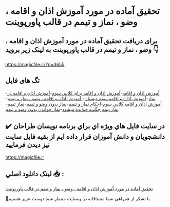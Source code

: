 # تحقیق آماده در مورد آموزش اذان و اقامه ، وضو ، نماز و تیمم در قالب پاورپوینت

## برای دریافت تحقیق آماده در مورد آموزش اذان و اقامه ، وضو ، نماز و تیمم در قالب پاورپوینت به لینک زیر بروید 👇

https://magicfile.ir/?p=3655

## تگ های فایل

-[آموزش اذان و اقامه](https://magicfile.ir/product/%d8%aa%d8%ad%d9%82%db%8c%d9%82-%d8%a2%d9%85%d9%88%d8%b2%d8%b4-%d8%a7%d8%b0%d8%a7%d9%86-%d9%88-%d8%a7%d9%82%d8%a7%d9%85%d9%87-%d9%88%d8%b6%d9%88-%d9%86%d9%85%d8%a7%d8%b2-%d9%88-%d8%aa%db%8c%d9%85%d9%85-%d9%be%d8%a7%d9%88%d8%b1%d9%be%d9%88%db%8c%d9%86%d8%aa/)-[آموزش اذان و اقامه برای کلاس سوم](https://magicfile.ir/product/%d8%aa%d8%ad%d9%82%db%8c%d9%82-%d8%a2%d9%85%d9%88%d8%b2%d8%b4-%d8%a7%d8%b0%d8%a7%d9%86-%d9%88-%d8%a7%d9%82%d8%a7%d9%85%d9%87-%d9%88%d8%b6%d9%88-%d9%86%d9%85%d8%a7%d8%b2-%d9%88-%d8%aa%db%8c%d9%85%d9%85-%d9%be%d8%a7%d9%88%d8%b1%d9%be%d9%88%db%8c%d9%86%d8%aa/)-[آموزش اذان و اقامه در نماز](https://magicfile.ir/product/%d8%aa%d8%ad%d9%82%db%8c%d9%82-%d8%a2%d9%85%d9%88%d8%b2%d8%b4-%d8%a7%d8%b0%d8%a7%d9%86-%d9%88-%d8%a7%d9%82%d8%a7%d9%85%d9%87-%d9%88%d8%b6%d9%88-%d9%86%d9%85%d8%a7%d8%b2-%d9%88-%d8%aa%db%8c%d9%85%d9%85-%d9%be%d8%a7%d9%88%d8%b1%d9%be%d9%88%db%8c%d9%86%d8%aa/)-[آموزش اذان و اقامه سوم دبستان](https://magicfile.ir/product/%d8%aa%d8%ad%d9%82%db%8c%d9%82-%d8%a2%d9%85%d9%88%d8%b2%d8%b4-%d8%a7%d8%b0%d8%a7%d9%86-%d9%88-%d8%a7%d9%82%d8%a7%d9%85%d9%87-%d9%88%d8%b6%d9%88-%d9%86%d9%85%d8%a7%d8%b2-%d9%88-%d8%aa%db%8c%d9%85%d9%85-%d9%be%d8%a7%d9%88%d8%b1%d9%be%d9%88%db%8c%d9%86%d8%aa/)-[ آموزش اذان و اقامه ، وضو ، نماز و تیمم](https://magicfile.ir/product/%d8%aa%d8%ad%d9%82%db%8c%d9%82-%d8%a2%d9%85%d9%88%d8%b2%d8%b4-%d8%a7%d8%b0%d8%a7%d9%86-%d9%88-%d8%a7%d9%82%d8%a7%d9%85%d9%87-%d9%88%d8%b6%d9%88-%d9%86%d9%85%d8%a7%d8%b2-%d9%88-%d8%aa%db%8c%d9%85%d9%85-%d9%be%d8%a7%d9%88%d8%b1%d9%be%d9%88%db%8c%d9%86%d8%aa/)-[آموزش اذان و اقامه کلاس سوم](https://magicfile.ir/product/%d8%aa%d8%ad%d9%82%db%8c%d9%82-%d8%a2%d9%85%d9%88%d8%b2%d8%b4-%d8%a7%d8%b0%d8%a7%d9%86-%d9%88-%d8%a7%d9%82%d8%a7%d9%85%d9%87-%d9%88%d8%b6%d9%88-%d9%86%d9%85%d8%a7%d8%b2-%d9%88-%d8%aa%db%8c%d9%85%d9%85-%d9%be%d8%a7%d9%88%d8%b1%d9%be%d9%88%db%8c%d9%86%d8%aa/)-[احکام نماز و تیمم](https://magicfile.ir/product/%d8%aa%d8%ad%d9%82%db%8c%d9%82-%d8%a2%d9%85%d9%88%d8%b2%d8%b4-%d8%a7%d8%b0%d8%a7%d9%86-%d9%88-%d8%a7%d9%82%d8%a7%d9%85%d9%87-%d9%88%d8%b6%d9%88-%d9%86%d9%85%d8%a7%d8%b2-%d9%88-%d8%aa%db%8c%d9%85%d9%85-%d9%be%d8%a7%d9%88%d8%b1%d9%be%d9%88%db%8c%d9%86%d8%aa/)-[نماز بدون وضو و تیمم](https://magicfile.ir/product/%d8%aa%d8%ad%d9%82%db%8c%d9%82-%d8%a2%d9%85%d9%88%d8%b2%d8%b4-%d8%a7%d8%b0%d8%a7%d9%86-%d9%88-%d8%a7%d9%82%d8%a7%d9%85%d9%87-%d9%88%d8%b6%d9%88-%d9%86%d9%85%d8%a7%d8%b2-%d9%88-%d8%aa%db%8c%d9%85%d9%85-%d9%be%d8%a7%d9%88%d8%b1%d9%be%d9%88%db%8c%d9%86%d8%aa/)-[نماز تیمم](https://magicfile.ir/product/%d8%aa%d8%ad%d9%82%db%8c%d9%82-%d8%a2%d9%85%d9%88%d8%b2%d8%b4-%d8%a7%d8%b0%d8%a7%d9%86-%d9%88-%d8%a7%d9%82%d8%a7%d9%85%d9%87-%d9%88%d8%b6%d9%88-%d9%86%d9%85%d8%a7%d8%b2-%d9%88-%d8%aa%db%8c%d9%85%d9%85-%d9%be%d8%a7%d9%88%d8%b1%d9%be%d9%88%db%8c%d9%86%d8%aa/)-[نماز تیمم چگونه خوانده میشود](https://magicfile.ir/product/%d8%aa%d8%ad%d9%82%db%8c%d9%82-%d8%a2%d9%85%d9%88%d8%b2%d8%b4-%d8%a7%d8%b0%d8%a7%d9%86-%d9%88-%d8%a7%d9%82%d8%a7%d9%85%d9%87-%d9%88%d8%b6%d9%88-%d9%86%d9%85%d8%a7%d8%b2-%d9%88-%d8%aa%db%8c%d9%85%d9%85-%d9%be%d8%a7%d9%88%d8%b1%d9%be%d9%88%db%8c%d9%86%d8%aa/)-[نماز خواندن بدون وضو و تیمم](https://magicfile.ir/product/%d8%aa%d8%ad%d9%82%db%8c%d9%82-%d8%a2%d9%85%d9%88%d8%b2%d8%b4-%d8%a7%d8%b0%d8%a7%d9%86-%d9%88-%d8%a7%d9%82%d8%a7%d9%85%d9%87-%d9%88%d8%b6%d9%88-%d9%86%d9%85%d8%a7%d8%b2-%d9%88-%d8%aa%db%8c%d9%85%d9%85-%d9%be%d8%a7%d9%88%d8%b1%d9%be%d9%88%db%8c%d9%86%d8%aa/)

## ✔️ در سايت فايل هاي ويژه اي براي برنامه نويسان طراحان دانشجويان و دانش آموزان قرار داده ايم از بقيه فايل سايت نيز ديدن فرماييد

https://magicfile.ir


## لينک دانلود اصلي 📥 :

[تحقیق آماده در مورد آموزش اذان و اقامه ، وضو ، نماز و تیمم در قالب پاورپوینت](https://magicfile.ir/product/%d8%aa%d8%ad%d9%82%db%8c%d9%82-%d8%a2%d9%85%d9%88%d8%b2%d8%b4-%d8%a7%d8%b0%d8%a7%d9%86-%d9%88-%d8%a7%d9%82%d8%a7%d9%85%d9%87-%d9%88%d8%b6%d9%88-%d9%86%d9%85%d8%a7%d8%b2-%d9%88-%d8%aa%db%8c%d9%85%d9%85-%d9%be%d8%a7%d9%88%d8%b1%d9%be%d9%88%db%8c%d9%86%d8%aa/) 


🙏با تشکر از همراهي شما مشتاقانه در وبسایت منتظر شما دوست عزیز هستیم

